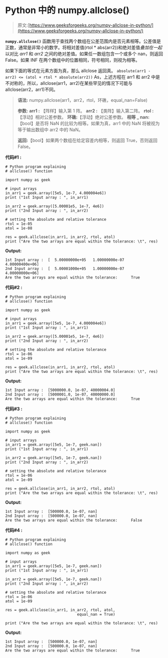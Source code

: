 # Python 中的 numpy.allclose()

> 原文:[https://www.geeksforgeeks.org/numpy-allclose-in-python/](https://www.geeksforgeeks.org/numpy-allclose-in-python/)

**`numpy.allclose()`** 函数用于查找两个数组在公差范围内是否元素相等。公差值是正数，通常是非常小的数字。将相对差值(rtol * abs(arr2))和绝对差值*叠加在一起*以对比 *arr1* 和 *arr2* 之间的绝对差值。如果任一数组包含一个或多个 nan，则返回 False。如果 INF 在两个数组中的位置相同，符号相同，则视为相等。

如果下面的等式在元素方面为真，那么 allclose 返回真。
`absolute(arr1 - arr2) <= (atol + rtol * absolute(arr2))`
As，上述方程在 arr1 和 arr2 中是不对称的，所以，allclose(arr1，arr2)在某些罕见的情况下可能与 allclose(arr2，arr1)不同。

> **语法:** numpy.allclose(arr1，arr2，rtol，环礁，equal_nan=False)
> 
> **参数:**
> **arr1 :** 【阵样】输入第 1 阵。
> **arr2 :** 【类阵】输入第二阵。
> **rtol :** 【浮动】相对公差参数。
> **环礁:**【浮动】绝对公差参数。
> **相等 _ nan:**【bool】是否将 NaN 的比较为相等。如果为真，arr1 中的 NaN 将被视为等于输出数组中 arr2 中的 NaN。
> 
> **返回:**【bool】如果两个数组在给定容差内相等，则返回 True，否则返回 False。

**代码#1 :**

```
# Python program explaining
# allclose() function

import numpy as geek

# input arrays
in_arr1 = geek.array([5e5, 1e-7, 4.000004e6])
print ("1st Input array : ", in_arr1) 

in_arr2 = geek.array([5.00001e5, 1e-7, 4e6])
print ("2nd Input array : ", in_arr2) 

# setting the absolute and relative tolerance
rtol = 1e-05
atol = 1e-08

res = geek.allclose(in_arr1, in_arr2, rtol, atol)
print ("Are the two arrays are equal within the tolerance: \t", res)
```

**Output:**

```
1st Input array :  [  5.00000000e+05   1.00000000e-07   4.00000400e+06]
2nd Input array :  [  5.00001000e+05   1.00000000e-07   4.00000000e+06]
Are the two arrays are equal within the tolerance:      True

```

**代码#2 :**

```
# Python program explaining
# allclose() function

import numpy as geek

# input arrays
in_arr1 = geek.array([5e5, 1e-7, 4.000004e6])
print ("1st Input array : ", in_arr1) 

in_arr2 = geek.array([5.00001e5, 1e-7, 4e6])
print ("2nd Input array : ", in_arr2) 

# setting the absolute and relative tolerance
rtol = 1e-06
atol = 1e-09

res = geek.allclose(in_arr1, in_arr2, rtol, atol)
print ("Are the two arrays are equal within the tolerance: \t", res)
```

**Output:**

```
1st Input array :  [5000000.0, 1e-07, 40000004.0]
2nd Input array :  [5000001.0, 1e-07, 40000000.0]
Are the two arrays are equal within the tolerance:      True

```

**代码#3 :**

```
# Python program explaining
# allclose() function

import numpy as geek

# input arrays
in_arr1 = geek.array([5e5, 1e-7, geek.nan])
print ("1st Input array : ", in_arr1) 

in_arr2 = geek.array([5e5, 1e-7, geek.nan])
print ("2nd Input array : ", in_arr2) 

# setting the absolute and relative tolerance
rtol = 1e-06
atol = 1e-09

res = geek.allclose(in_arr1, in_arr2, rtol, atol)
print ("Are the two arrays are equal within the tolerance: \t", res)
```

**Output:**

```
1st Input array :  [500000.0, 1e-07, nan]
2nd Input array :  [500000.0, 1e-07, nan]
Are the two arrays are equal within the tolerance:      False

```

**代码#4 :**

```
# Python program explaining
# allclose() function

import numpy as geek

# input arrays
in_arr1 = geek.array([5e5, 1e-7, geek.nan])
print ("1st Input array : ", in_arr1) 

in_arr2 = geek.array([5e5, 1e-7, geek.nan])
print ("2nd Input array : ", in_arr2) 

# setting the absolute and relative tolerance
rtol = 1e-06
atol = 1e-09

res = geek.allclose(in_arr1, in_arr2, rtol, atol, 
                                equal_nan = True)

print ("Are the two arrays are equal within the tolerance: \t", res)
```

**Output:**

```
1st Input array :  [500000.0, 1e-07, nan]
2nd Input array :  [500000.0, 1e-07, nan]
Are the two arrays are equal within the tolerance:      True

```